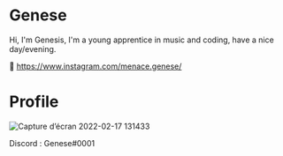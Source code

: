 # Genese
Hi, I'm Genesis, I'm a young apprentice in music and coding, have a nice day/evening.

🔗 https://www.instagram.com/menace.genese/


# Profile

![Capture d’écran 2022-02-17 131433](https://media.discordapp.net/attachments/988138560051896330/988157025584316527/unknown.png)

Discord : Genese#0001

